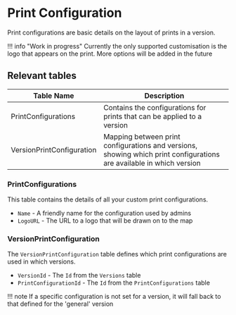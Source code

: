 # Print Configuration

Print configurations are basic details on the layout of prints in a version.

!!! info "Work in progress"
    Currently the only supported customisation is the logo that appears on the print. More options will be added in the future

## Relevant tables

| Table Name                        | Description                          |
| --------------------------------- | ------------------------------------ |
| PrintConfigurations               | Contains the configurations for prints that can be applied to a version |
| VersionPrintConfiguration         | Mapping between print configurations and versions, showing which print configurations are available in which version | 

### PrintConfigurations

This table contains the details of all your custom print configurations.

- `Name` - A friendly name for the configuration used by admins
- `LogoURL` - The URL to a logo that will be drawn on to the map

### VersionPrintConfiguration

The `VersionPrintConfiguration` table defines which print configurations are used in which versions.

- `VersionId` - The `Id` from the `Versions` table
- `PrintConfigurationId` - The `Id` from the `PrintConfigurations` table

!!! note
    If a specific configuration is not set for a version, it will fall back to that defined for the 'general' version

